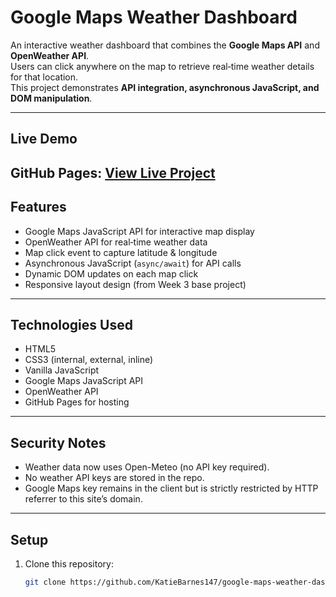 # Google Maps Weather Dashboard

An interactive weather dashboard that combines the **Google Maps API** and **OpenWeather API**.  
Users can click anywhere on the map to retrieve real‑time weather details for that location.  
This project demonstrates **API integration, asynchronous JavaScript, and DOM manipulation**.

---

## **Live Demo**
**GitHub Pages:** [View Live Project](https://katiebarnes147.github.io/google-maps-weather-dashboard/)
---

## **Features**
- Google Maps JavaScript API for interactive map display
- OpenWeather API for real‑time weather data
- Map click event to capture latitude & longitude
- Asynchronous JavaScript (`async/await`) for API calls
- Dynamic DOM updates on each map click
- Responsive layout design (from Week 3 base project)

---

## **Technologies Used**
- HTML5  
- CSS3 (internal, external, inline)  
- Vanilla JavaScript  
- Google Maps JavaScript API  
- OpenWeather API  
- GitHub Pages for hosting

---

## Security Notes
- Weather data now uses Open-Meteo (no API key required).
- No weather API keys are stored in the repo.
- Google Maps key remains in the client but is strictly restricted by HTTP referrer to this site’s domain.

---

## **Setup**
1. Clone this repository:
   ```bash
   git clone https://github.com/KatieBarnes147/google-maps-weather-dashboard.git
